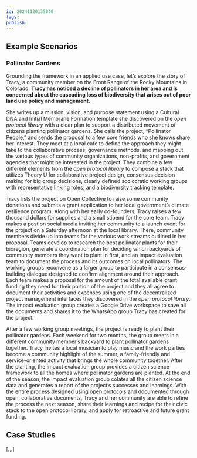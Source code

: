 ```yaml
---
id: 20241120135040
tags: 
publish:
---
```

## Example Scenarios

### Pollinator Gardens

Grounding the framework in an applied use case, let’s explore the story of Tracy, a community member on the Front Range of the Rocky Mountains in Colorado. **Tracy has noticed a decline of pollinators in her area and is concerned about the cascading loss of biodiversity that arises out of poor land use policy and management.**

She writes up a mission, vision, and purpose statement using a Cultural DNA and Initial Membrane Formation template she discovered on the _open protocol library_ with a clear plan to support a distributed movement of citizens planting pollinator gardens. She calls the project, “Pollinator People,” and sends the proposal to a few core friends who she knows share her interest. They meet at a local cafe to define the approach they might take to the collaborative process, governance methods, and mapping out the various types of community organizations, non-profits, and government agencies that might be interested in the project. They combine a few different elements from the _open protocol library_ to compose a stack that utilizes Theory U for collaborative project design, consensus decision making for big group decisions, clearly defined sociocratic working groups with representative linking roles, and a biodiversity tracking template.

Tracy lists the project on Open Collective to raise some community donations and submits a grant application to her local government’s climate resilience program. Along with her early co-founders, Tracy raises a few thousand dollars for supplies and a small stipend for the core team. Tracy makes a post on social media inviting her community to a launch event for the project on a Saturday afternoon at the local library. There, community members divide up into teams for the various work streams outlined in her proposal. Teams develop to research the best pollinator plants for their bioregion, generate a coordination plan for deciding which backyards of community members they want to plant in first, and an impact evaluation team to document the process and its outcomes on local pollinators. The working groups reconvene as a larger group to participate in a consensus-building dialogue designed to confirm alignment around their approach. Each team makes a proposal for the amount of the total available grant funding they need for their portion of the project and they all agree to document their activities and expenses using one of the decentralized project management interfaces they discovered in the _open protocol library_. The impact evaluation group creates a Google Drive workspace to save all the documents and shares it to the WhatsApp group Tracy has created for the project.

After a few working group meetings, the project is ready to plant their pollinator gardens. Each weekend for two months, the group meets in a different community member’s backyard to plant pollinator gardens together. Tracy invites a local musician to play music and the work parties become a community highlight of the summer, a family-friendly and service-oriented activity that brings the whole community together. After the planting, the impact evaluation group provides a citizen science framework to all the homes where pollinator gardens are planted. At the end of the season, the impact evaluation group colates all the citizen science data and generates a report of the project’s successes and learnings. With the entire process designed using open protocols and documented through open, collaborative documents, Tracy and her community are able to refine the process the next season, share their learnings and recipe for their civic stack to the open protocol library, and apply for retroactive and future grant funding.

## Case Studies

[...]